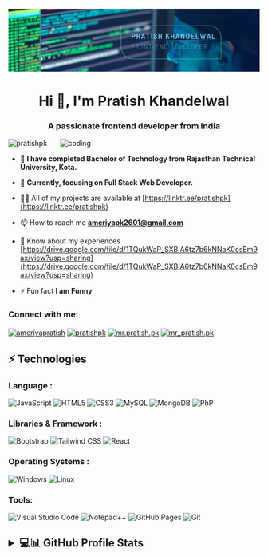 ![logo](https://github.com/pratishpk/pratishpk/blob/main/Banner.png)

<h1 align="center">Hi 👋, I'm Pratish Khandelwal</h1>
<h3 align="center">A passionate frontend developer from India</h3>

<img align = 'right' alt="coding" width="400" src="https://media4.giphy.com/media/v1.Y2lkPTc5MGI3NjExNGJycXppcXlzeTVmeDVvaXpia3g1b2Z1dnRhejFkZHgyZWlpeHB2MSZlcD12MV9pbnRlcm5hbF9naWZfYnlfaWQmY3Q9Zw/qgQUggAC3Pfv687qPC/giphy.gif">

<p align="left"> <img src="https://komarev.com/ghpvc/?username=pratishpk&label=Profile%20views&color=0e75b6&style=flat" alt="pratishpk" /> </p>

- 💬  **I have completed Bachelor of Technology from Rajasthan Technical University, Kota.**

- 🌱 **Currently, focusing on Full Stack Web Developer.**

- 👨‍💻 All of my projects are available at [https://linktr.ee/pratishpk](https://linktr.ee/pratishpk)

- 📫 How to reach me **ameriyapk2601@gmail.com**

- 📄 Know about my experiences [https://drive.google.com/file/d/1TQukWaP_SXBIA6tz7b6kNNaK0csEm9ax/view?usp=sharing](https://drive.google.com/file/d/1TQukWaP_SXBIA6tz7b6kNNaK0csEm9ax/view?usp=sharing)

- ⚡ Fun fact **I am Funny**

<h3 align="left">Connect with me:</h3>
<p align="left">
<a href="https://twitter.com/ameriyapratish" target="blank"><img align="center" src="https://raw.githubusercontent.com/rahuldkjain/github-profile-readme-generator/master/src/images/icons/Social/twitter.svg" alt="ameriyapratish" height="30" width="40" /></a>
<a href="https://linkedin.com/in/pratishpk" target="blank"><img align="center" src="https://raw.githubusercontent.com/rahuldkjain/github-profile-readme-generator/master/src/images/icons/Social/linked-in-alt.svg" alt="pratishpk" height="30" width="40" /></a>
<a href="https://fb.com/mr.pratish.pk" target="blank"><img align="center" src="https://raw.githubusercontent.com/rahuldkjain/github-profile-readme-generator/master/src/images/icons/Social/facebook.svg" alt="mr.pratish.pk" height="30" width="40" /></a>
<a href="https://instagram.com/mr_pratish.pk" target="blank"><img align="center" src="https://raw.githubusercontent.com/rahuldkjain/github-profile-readme-generator/master/src/images/icons/Social/instagram.svg" alt="mr_pratish.pk" height="30" width="40" /></a>
</p>

## ⚡ Technologies
### Language :

![JavaScript](https://img.shields.io/badge/JavaScript-323330?style=for-the-badge&logo=javascript&logoColor=F7DF1E)
![HTML5](https://img.shields.io/badge/HTML5-E34F26?style=for-the-badge&logo=html5&logoColor=white)
![CSS3](https://img.shields.io/badge/CSS3-1572B6?style=for-the-badge&logo=css3&logoColor=white)
![MySQL](https://img.shields.io/badge/MySQL-00000F?style=for-the-badge&logo=mysql&logoColor=white)
![MongoDB](https://img.shields.io/badge/MongoDB-4EA94B?style=for-the-badge&logo=mongodb&logoColor=white)
![PhP](https://img.shields.io/badge/PhP-4EA94B?style=for-the-badge&logo=Php&logoColor=white)

### Libraries & Framework :

![Bootstrap](https://img.shields.io/badge/Bootstrap-563D7C?style=for-the-badge&logo=bootstrap&logoColor=white)
![Tailwind CSS](https://img.shields.io/badge/Tailwind_CSS-38B2AC?style=for-the-badge&logo=tailwind-css&logoColor=white)
![React](https://img.shields.io/badge/React-20232A?style=for-the-badge&logo=react&logoColor=61DAFB)

### Operating Systems :

![Windows](https://img.shields.io/badge/Windows-0078D6?style=for-the-badge&logo=windows&logoColor=white)
![Linux](https://img.shields.io/badge/Linux-FCC624?style=for-the-badge&logo=linux&logoColor=black)

### Tools:

![Visual Studio Code](https://img.shields.io/badge/Visual_Studio_Code-0078D4?style=for-the-badge&logo=visual%20studio%20code&logoColor=white)
![Notepad++](https://img.shields.io/badge/Notepad++-90E59A.svg?style=for-the-badge&logo=notepad%2B%2B&logoColor=black)
![GitHub Pages](https://img.shields.io/badge/GitHub%20Pages-%23327FC7.svg?style=for-the-badge&logo=github&logoColor=white)
![Git](https://img.shields.io/badge/GIT-E44C30?style=for-the-badge&logo=git&logoColor=white)

<h2><details><summary> 💻📊 GitHub Profile Stats
  </summary><br/>
<p align="center">
 
 <p>&nbsp;<img align="center" src="https://github-readme-stats.vercel.app/api?username=pratishpk&show_icons=true&locale=en" alt="pratishpk" /></p>
 
  <img align="left" src="https://github-readme-stats.vercel.app/api/top-langs?username=pratishpk&show_icons=true&locale=en&layout=compact" alt="pratishpk" />

 </p>
 
</details><br/> 
